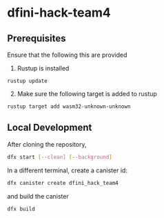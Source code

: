 # dfini-hack-team4

## Prerequisites
Ensure that the following this are provided
1. Rustup is installed
```
rustup update
```
2. Make sure the following target is added to rustup
```
rustup target add wasm32-unknown-unknown
```

## Local Development

After cloning the repository,

```bash
dfx start [--clean] [--background]
```

In a different terminal, create a canister id:

```bash
dfx canister create dfini_hack_team4
```

and build the canister

```bash
dfx build
```

